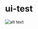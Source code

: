 # ui-test
![alt text](https://pesonasia.com/public/uploads/posts/1612531584photo6118316625984859030.jpg)
